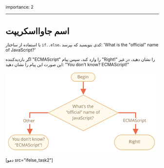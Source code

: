 importance: 2

---

# اسم جاوااسکریپت

با استفاده از ساختار `if..else`، کدی بنویسید که بپرسد: 'What is the "official" name of JavaScript?'

اگر بازدیدکننده "ECMAScript" را وارد کند، سپس پیام "Right!" را نشان دهید، در غیر این صورت این پیام را نشان دهید: "You don't know? ECMAScript!"

![](ifelse_task2.svg)

[دمو src="ifelse_task2"]
